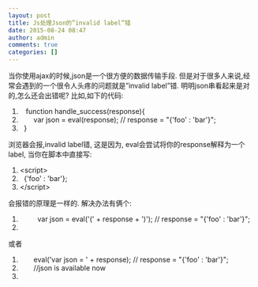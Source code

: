 ```yaml
---
layout: post
title: Js处理Json的”invalid label”错
date: 2015-08-24 08:47
author: admin
comments: true
categories: []
---
```

当你使用ajax的时候,json是一个很方便的数据传输手段.
但是对于很多人来说,经常会遇到的一个很令人头疼的问题就是”invalid label”错. 明明json串看起来是对的,怎么还会出错呢?
比如,如下的代码:
<ol>
	<li>   function handle_success(response){</li>
	<li>       var json = eval(response); // response = "{'foo' : 'bar'}";</li>
	<li>  }</li>
</ol>
浏览器会报,invalid label错, 这是因为, eval会尝试将你的response解释为一个label, 当你在脚本中直接写:
<ol>
	<li>&lt;script&gt;</li>
	<li>  {'foo' : 'bar'};</li>
	<li>&lt;/script&gt;</li>
</ol>
会报错的原理是一样的.
解决办法有俩个:
<ol>
	<li>         var json = eval('(' + response + ')'); // response = "{'foo' : 'bar'}";</li>
	<li></li>
</ol>
或者
<ol>
	<li>       eval('var json = ' + response); // response = "{'foo' : 'bar'}";</li>
	<li>       //json is available now</li>
	<li></li>
</ol>
